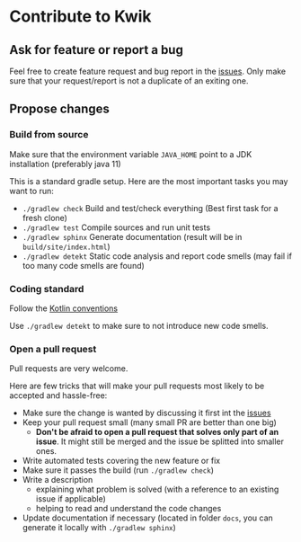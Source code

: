 # Contribute to Kwik

## Ask for feature or report a bug

Feel free to create feature request and bug report in the [issues](https://github.com/jcornaz/kwik/issues).
Only make sure that your request/report is not a duplicate of an exiting one.

## Propose changes

### Build from source

Make sure that the environment variable `JAVA_HOME` point to a JDK installation (preferably java 11)

This is a standard gradle setup. Here are the most important tasks you may want to run:

* `./gradlew check` Build and test/check everything (Best first task for a fresh clone)
* `./gradlew test` Compile sources and run unit tests
* `./gradlew sphinx` Generate documentation (result will be in `build/site/index.html`)
* `./gradlew detekt` Static code analysis and report code smells (may fail if too many code smells are found)

### Coding standard

Follow the [Kotlin conventions](https://kotlinlang.org/docs/reference/coding-conventions.html)

Use `./gradlew detekt` to make sure to not introduce new code smells.  
 
### Open a pull request

Pull requests are very welcome.

Here are few tricks that will make your pull requests most likely to be accepted and hassle-free:

* Make sure the change is wanted by discussing it first int the [issues](https://github.com/jcornaz/kwik/issues)
* Keep your pull request small (many small PR are better than one big)
  * **Don't be afraid to open a pull request that solves only part of an issue**. It might still be merged and the issue be splitted into smaller ones.
* Write automated tests covering the new feature or fix
* Make sure it passes the build (run `./gradlew check`)
* Write a description
  * explaining what problem is solved (with a reference to an existing issue if applicable)
  * helping to read and understand the code changes
* Update documentation if necessary (located in folder `docs`, you can generate it locally with `./gradlew sphinx`)
